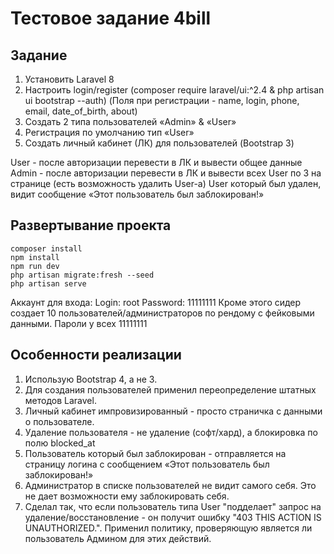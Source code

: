 # Тестовое задание 4bill

## Задание

1. Установить Laravel 8
2. Настроить login/register (composer require laravel/ui:^2.4 & php artisan ui
   bootstrap --auth) (Поля при регистрации - name, login, phone, email,
   date_of_birth, about)
3. Создать 2 типа пользователей «Admin» & «User»
4. Регистрация по умолчанию тип «User»
5. Создать личный ĸабинет (ЛК) для пользователей (Bootstrap 3)

User - после авторизации перевести в ЛК и вывести общее данные
Admin - после авторизации перевести в ЛК и вывести всех User по 3 на
странице (есть возможность удалить User-a)
User ĸоторый был удален, видит сообщение «Этот пользователь был
заблоĸирован!»

## Развертывание проекта

```
composer install
npm install
npm run dev
php artisan migrate:fresh --seed
php artisan serve
```

Аккаунт для входа:
Login: root
Password: 11111111
Кроме этого сидер создает 10 пользователей/администраторов по рендому с фейковыми данными. Пароли у всех 11111111

## Особенности реализации

1. Использую Bootstrap 4, а не 3.
2. Для создания пользователей применил переопределение штатных методов Laravel.
3. Личный кабинет импровизированный - просто страничка с данными о пользователе.
4. Удаление пользователя - не удаление (софт/хард), а блокировка по полю blocked_at
4. Пользователь который был заблокирован - отправляется на страницу логина с сообщением «Этот пользователь был заблоĸирован!»
5. Администратор в списке пользователей не видит самого себя. Это не дает возможности ему заблокировать себя.
6. Сделал так, что если пользователь типа User "подделает" запрос на удаление/восстановление - он получит ошибку "403
   THIS ACTION IS UNAUTHORIZED.". Применил политику, проверяющую является ли пользователь Админом для этих действий.
